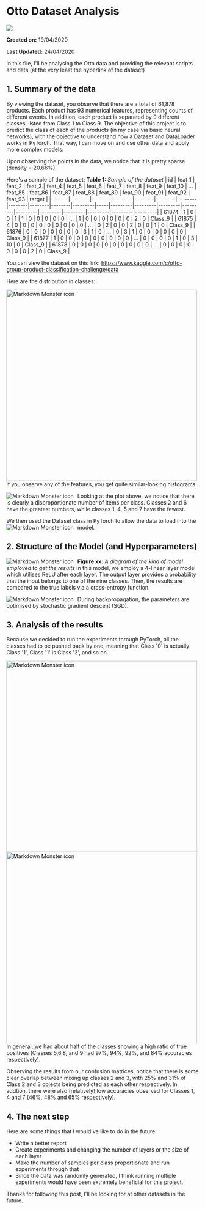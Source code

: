 # Otto Dataset Analysis
![](images/logo.png)

__Created on:__ 19/04/2020

__Last Updated:__ 24/04/2020

In this file, I'll be analysing the Otto data and providing the relevant scripts and data (at the very least the hyperlink of the dataset)

## 1. Summary of the data
By viewing the dataset, you observe that there are a total of 61,878 products. Each product has 93 numerical features, representing counts of different events. In addition, each product is separated by 9 different classes, listed from Class 1 to Class 9. The objective of this project is to predict the class of each of the products (in my case via basic neural networks), with the objective to understand how a Dataset and DataLoader works in PyTorch. That way, I can move on and use other data and apply more complex models.

Upon observing the points in the data, we notice that it is pretty sparse (density = 20.66%). 

Here's a sample of the dataset:
__Table 1:__ *Sample of the dataset* 
| id | feat_1 | feat_2 | feat_3 | feat_4 | feat_5 | feat_6 | feat_7 | feat_8 | feat_9 | feat_10 | ... | feat_85 | feat_86 | feat_87 | feat_88 | feat_89 | feat_90 | feat_91 | feat_92 | feat_93 | target |
|-------|--------|--------|--------|--------|--------|--------|--------|--------|--------|---------|-----|---------|---------|---------|---------|---------|---------|---------|---------|---------|---------|
| 61874 | 1 | 0 | 0 | 1 | 1 | 0 | 0 | 0 | 0 | 0 | ... | 1 | 0 | 0 | 0 | 0 | 0 | 0 | 2 | 0 | Class_9 |
| 61875 | 4 | 0 | 0 | 0 | 0 | 0 | 0 | 0 | 0 | 0 | ... | 0 | 2 | 0 | 0 | 2 | 0 | 0 | 1 | 0 | Class_9 |
| 61876 | 0 | 0 | 0 | 0 | 0 | 0 | 0 | 3 | 1 | 0 | ... | 0 | 3 | 1 | 0 | 0 | 0 | 0 | 0 | 0 | Class_9 |
| 61877 | 1 | 0 | 0 | 0 | 0 | 0 | 0 | 0 | 0 | 0 | ... | 0 | 0 | 0 | 0 | 1 | 0 | 3 | 10 | 0 | Class_9 |
| 61878 | 0 | 0 | 0 | 0 | 0 | 0 | 0 | 0 | 0 | 0 | ... | 0 | 0 | 0 | 0 | 0 | 0 | 0 | 2 | 0 | Class_9 |

You can view the dataset on this link: https://www.kaggle.com/c/otto-group-product-classification-challenge/data

Here are the distribution in classes:

<img src="images/class_freq.png"
     alt="Markdown Monster icon"
     style="float: left; margin-right: 10px;"
     width="500px;" />

If you observe any of the features, you get quite similar-looking histograms:

<img src="images/feature_plot.png"
     alt="Markdown Monster icon"
     style="float: left; margin-right: 10px;" />
     
Looking at the plot above, we notice that there is clearly a disproportionate number of items per class. Classes 2 and 6 have the greatest numbers, while classes 1, 4, 5 and 7 have the fewest.

We then used the Dataset class in PyTorch to allow the data to load into the model.
<img src="images/data_code.png"
     alt="Markdown Monster icon"
     style="float: left; margin-right: 10px;" />
     
## 2. Structure of the Model (and Hyperparameters)

<img src="images/layers.png"
     alt="Markdown Monster icon"
     style="float: left; margin-right: 10px;" />
     
__Figure xx:__ *A diagram of the kind of model employed to get the results*
In this model, we employ a 4-linear layer model which utilises ReLU after each layer. The output layer provides a probability that the input belongs to one of the nine classes. Then, the results are compared to the true labels via a cross-entropy function. 

<img src="images/model_code.png"
     alt="Markdown Monster icon"
     style="float: left; margin-right: 10px;" />
     
During backpropagation, the parameters are optimised by stochastic gradient descent (SGD).

## 3. Analysis of the results

Because we decided to run the experiments through PyTorch, all the classes had to be pushed back by one, meaning that Class '0' is actually Class '1', Class '1' is Class '2', and so on.

<img src="images/confusion_matrix.png"
     alt="Markdown Monster icon"
     style="float: left; margin-right: 5px;" 
     width="500px;" />
          
<img src="images/confusion_matrix_ratio.png"
     alt="Markdown Monster icon"
     style="float: left; margin-right: 5px;" 
     width="500px;" />

In general, we had about half of the classes showing a high ratio of true positives (Classes 5,6,8, and 9 had 97%, 94%, 92%, and 84% accuracies respectively). 

Observing the results from our confusion matrices, notice that there is some clear overlap between mixing up classes 2 and 3, with 25% and 31% of Class 2 and 3 objects being predicted as each other respectively. In addtion, there were also (relatively) low accuracies observed for Classes 1, 4 and 7 (46%, 48% and 65% respectively). 

## 4. The next step
Here are some things that I would've like to do in the future:
   - Write a better report
   - Create experiments and changing the number of layers or the size of each layer
   - Make the number of samples per class proportionate and run experiments through that
   - Since the data was randomly generated, I think running multiple experiments would have been extremely beneficial for this project. 

Thanks for following this post, I'll be looking for at other datasets in the future.
